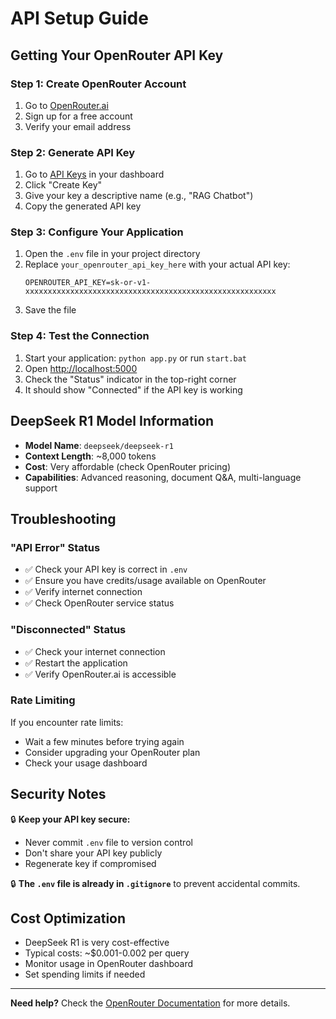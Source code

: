 # API Setup Guide

## Getting Your OpenRouter API Key

### Step 1: Create OpenRouter Account
1. Go to [OpenRouter.ai](https://openrouter.ai)
2. Sign up for a free account
3. Verify your email address

### Step 2: Generate API Key
1. Go to [API Keys](https://openrouter.ai/keys) in your dashboard
2. Click "Create Key"
3. Give your key a descriptive name (e.g., "RAG Chatbot")
4. Copy the generated API key

### Step 3: Configure Your Application
1. Open the `.env` file in your project directory
2. Replace `your_openrouter_api_key_here` with your actual API key:
   ```env
   OPENROUTER_API_KEY=sk-or-v1-xxxxxxxxxxxxxxxxxxxxxxxxxxxxxxxxxxxxxxxxxxxxxxxxxxxxxxxx
   ```
3. Save the file

### Step 4: Test the Connection
1. Start your application: `python app.py` or run `start.bat`
2. Open [http://localhost:5000](http://localhost:5000)
3. Check the "Status" indicator in the top-right corner
4. It should show "Connected" if the API key is working

## DeepSeek R1 Model Information

- **Model Name**: `deepseek/deepseek-r1`
- **Context Length**: ~8,000 tokens
- **Cost**: Very affordable (check OpenRouter pricing)
- **Capabilities**: Advanced reasoning, document Q&A, multi-language support

## Troubleshooting

### "API Error" Status
- ✅ Check your API key is correct in `.env`
- ✅ Ensure you have credits/usage available on OpenRouter
- ✅ Verify internet connection
- ✅ Check OpenRouter service status

### "Disconnected" Status
- ✅ Check your internet connection
- ✅ Restart the application
- ✅ Verify OpenRouter.ai is accessible

### Rate Limiting
If you encounter rate limits:
- Wait a few minutes before trying again
- Consider upgrading your OpenRouter plan
- Check your usage dashboard

## Security Notes

🔒 **Keep your API key secure:**
- Never commit `.env` file to version control
- Don't share your API key publicly
- Regenerate key if compromised

🔒 **The `.env` file is already in `.gitignore`** to prevent accidental commits.

## Cost Optimization

- DeepSeek R1 is very cost-effective
- Typical costs: ~$0.001-0.002 per query
- Monitor usage in OpenRouter dashboard
- Set spending limits if needed

---

**Need help?** Check the [OpenRouter Documentation](https://openrouter.ai/docs) for more details.
